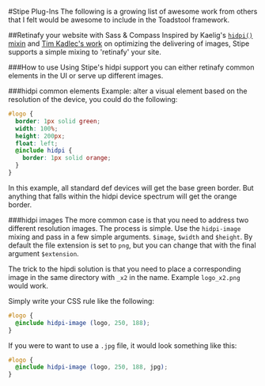 #Stipe Plug-Ins
The following is a growing list of awesome work from others that I felt would be awesome to include in the Toadstool framework.

##Retinafy your website with Sass & Compass
Inspired by Kaelig's [`hidpi()` mixin](https://github.com/kaelig/hidpi) and [Tim Kadlec's work](http://timkadlec.com/2012/04/media-query-asset-downloading-results/) on optimizing the delivering of images, Stipe supports a simple mixing to 'retinafy' your site.

###How to use
Using Stipe's hidpi support you can either retinafy common elements in the UI or serve up different images.  

###hidpi common elements
Example: alter a visual element based on the resolution of the device, you could do the following:

```scss
#logo {
  border: 1px solid green;
  width: 100%;
  height: 200px;
  float: left;
  @include hidpi {
    border: 1px solid orange;
  }
}
```

In this example, all standard def devices will get the base green border. But anything that falls within the hidpi device spectrum will get the orange border. 

###hidpi images
The more common case is that you need to address two different resolution images. The process is simple. Use the `hidpi-image` mixing and pass in a few simple arguments. `$image`, `$width` and `$height`. By default the file extension is set to `png`, but you can change that with the final argument `$extension`.

The trick to the hipdi solution is that you need to place a corresponding image in the same directory with `_x2` in the name. Example `logo_x2.png` would work. 

Simply write your CSS rule like the following:

```scss
#logo {
  @include hidpi-image (logo, 250, 188);
}
```

If you were to want to use a `.jpg` file, it would look something like this:
```scss
#logo {
  @include hidpi-image (logo, 250, 188, jpg);
}
```

